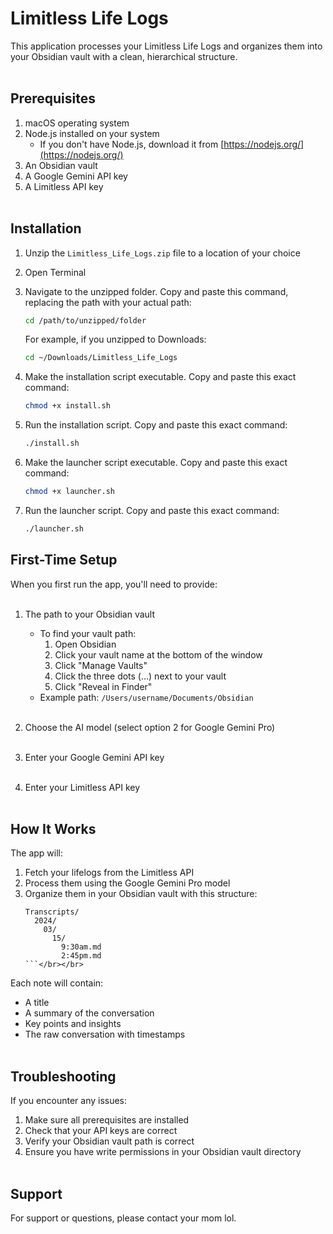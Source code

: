 # Limitless Life Logs

This application processes your Limitless Life Logs and organizes them into your Obsidian vault with a clean, hierarchical structure.</br></br>

## Prerequisites

1. macOS operating system</br>
2. Node.js installed on your system</br>
   - If you don't have Node.js, download it from [https://nodejs.org/](https://nodejs.org/)</br>
3. An Obsidian vault</br>
4. A Google Gemini API key</br>
5. A Limitless API key</br></br>

## Installation

1. Unzip the `Limitless_Life_Logs.zip` file to a location of your choice</br>
2. Open Terminal</br>
3. Navigate to the unzipped folder. Copy and paste this command, replacing the path with your actual path:</br>
   ```bash
   cd /path/to/unzipped/folder
   ```
   For example, if you unzipped to Downloads:</br>
   ```bash
   cd ~/Downloads/Limitless_Life_Logs
   ```

4. Make the installation script executable. Copy and paste this exact command:</br>
   ```bash
   chmod +x install.sh
   ```

5. Run the installation script. Copy and paste this exact command:</br>
   ```bash
   ./install.sh
   ```

6. Make the launcher script executable. Copy and paste this exact command:</br>
   ```bash
   chmod +x launcher.sh
   ```

7. Run the launcher script. Copy and paste this exact command:</br>
   ```bash
   ./launcher.sh
   ```

## First-Time Setup

When you first run the app, you'll need to provide:</br></br>

1. The path to your Obsidian vault</br>
   - To find your vault path:</br>
     1. Open Obsidian</br>
     2. Click your vault name at the bottom of the window</br>
     3. Click "Manage Vaults"</br>
     4. Click the three dots (...) next to your vault</br>
     5. Click "Reveal in Finder"</br>
   - Example path: `/Users/username/Documents/Obsidian`</br></br>

2. Choose the AI model (select option 2 for Google Gemini Pro)</br></br>

3. Enter your Google Gemini API key</br></br>

4. Enter your Limitless API key</br></br>

## How It Works

The app will:</br>
1. Fetch your lifelogs from the Limitless API</br>
2. Process them using the Google Gemini Pro model</br>
3. Organize them in your Obsidian vault with this structure:</br>
   ```
   Transcripts/
     2024/
       03/
         15/
           9:30am.md
           2:45pm.md
   ```</br></br>

Each note will contain:</br>
- A title</br>
- A summary of the conversation</br>
- Key points and insights</br>
- The raw conversation with timestamps</br></br>

## Troubleshooting

If you encounter any issues:</br>
1. Make sure all prerequisites are installed</br>
2. Check that your API keys are correct</br>
3. Verify your Obsidian vault path is correct</br>
4. Ensure you have write permissions in your Obsidian vault directory</br></br>

## Support

For support or questions, please contact your mom lol.</br>
